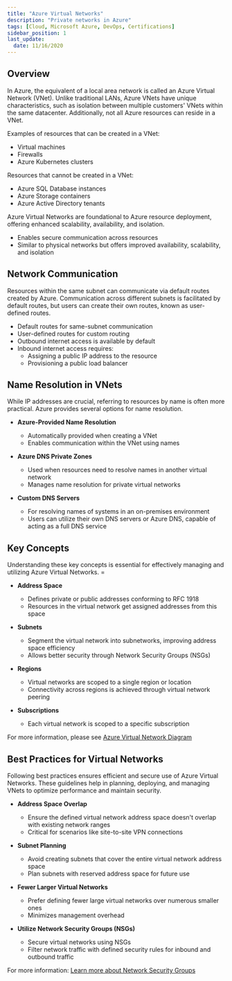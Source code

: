 ```yaml
---
title: "Azure Virtual Networks"
description: "Private networks in Azure"
tags: [Cloud, Microsoft Azure, DevOps, Certifications]
sidebar_position: 1
last_update:
  date: 11/16/2020
---
```


## Overview

In Azure, the equivalent of a local area network is called an Azure Virtual Network (VNet). Unlike traditional LANs, Azure VNets have unique characteristics, such as isolation between multiple customers' VNets within the same datacenter. Additionally, not all Azure resources can reside in a VNet.

Examples of resources that can be created in a VNet:

- Virtual machines
- Firewalls
- Azure Kubernetes clusters

Resources that cannot be created in a VNet:

- Azure SQL Database instances
- Azure Storage containers
- Azure Active Directory tenants

Azure Virtual Networks are foundational to Azure resource deployment, offering enhanced scalability, availability, and isolation.

- Enables secure communication across resources
- Similar to physical networks but offers improved availability, scalability, and isolation

## Network Communication

Resources within the same subnet can communicate via default routes created by Azure. Communication across different subnets is facilitated by default routes, but users can create their own routes, known as user-defined routes.

- Default routes for same-subnet communication
- User-defined routes for custom routing
- Outbound internet access is available by default
- Inbound internet access requires:
  - Assigning a public IP address to the resource
  - Provisioning a public load balancer

## Name Resolution in VNets

While IP addresses are crucial, referring to resources by name is often more practical. Azure provides several options for name resolution.

- **Azure-Provided Name Resolution**

  - Automatically provided when creating a VNet
  - Enables communication within the VNet using names

- **Azure DNS Private Zones**

  - Used when resources need to resolve names in another virtual network
  - Manages name resolution for private virtual networks

- **Custom DNS Servers**

  - For resolving names of systems in an on-premises environment
  - Users can utilize their own DNS servers or Azure DNS, capable of acting as a full DNS service

## Key Concepts

Understanding these key concepts is essential for effectively managing and utilizing Azure Virtual Networks. =

- **Address Space**
  - Defines private or public addresses conforming to RFC 1918
  - Resources in the virtual network get assigned addresses from this space

- **Subnets**
  - Segment the virtual network into subnetworks, improving address space efficiency
  - Allows better security through Network Security Groups (NSGs)

- **Regions**
  - Virtual networks are scoped to a single region or location
  - Connectivity across regions is achieved through virtual network peering

- **Subscriptions**
  - Each virtual network is scoped to a specific subscription

For more information, please see [Azure Virtual Network Diagram](https://docs.microsoft.com/en-us/azure/virtual-network/media/virtual-networks-overview/virtual-network-diagram.png)

## Best Practices for Virtual Networks

Following best practices ensures efficient and secure use of Azure Virtual Networks. These guidelines help in planning, deploying, and managing VNets to optimize performance and maintain security.

- **Address Space Overlap**
  - Ensure the defined virtual network address space doesn't overlap with existing network ranges
  - Critical for scenarios like site-to-site VPN connections

- **Subnet Planning**
  - Avoid creating subnets that cover the entire virtual network address space
  - Plan subnets with reserved address space for future use

- **Fewer Larger Virtual Networks**
  - Prefer defining fewer large virtual networks over numerous smaller ones
  - Minimizes management overhead

- **Utilize Network Security Groups (NSGs)**
  - Secure virtual networks using NSGs
  - Filter network traffic with defined security rules for inbound and outbound traffic

For more information: [Learn more about Network Security Groups](https://docs.microsoft.com/en-us/azure/virtual-network/security-overview)